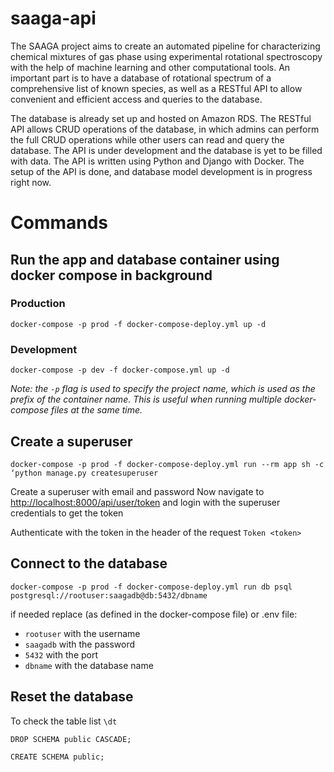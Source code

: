 # saaga-api

The SAAGA project aims to create an automated pipeline for characterizing chemical mixtures of gas phase using experimental rotational spectroscopy with the help of machine learning and other computational tools. An important part is to have a database of rotational spectrum of a comprehensive list of known species, as well as a RESTful API to allow convenient and efficient access and queries to the database.

The database is already set up and hosted on Amazon RDS. The RESTful API allows CRUD operations of the database, in which admins can perform the full CRUD operations while other users can read and query the database.
The API is under development and the database is yet to be filled with data. The API is written using Python and Django with Docker. The setup of the API is done, and database model development is in progress right now.

# Commands

## Run the app and database container using docker compose in background

### Production

`docker-compose -p prod -f docker-compose-deploy.yml up -d`

### Development

`docker-compose -p dev -f docker-compose.yml up -d`

_Note: the `-p` flag is used to specify the project name, which is used as the prefix of the container name. This is useful when running multiple docker-compose files at the same time._

## Create a superuser

`docker-compose -p prod -f docker-compose-deploy.yml run --rm app sh -c ‘python manage.py createsuperuser`

Create a superuser with email and password
Now navigate to <http://localhost:8000/api/user/token> and login with the superuser credentials to get the token

Authenticate with the token in the header of the request
`Token <token>`

## Connect to the database
`docker-compose -p prod -f docker-compose-deploy.yml run db psql postgresql://rootuser:saagadb@db:5432/dbname`

if needed replace (as defined in the docker-compose file) or .env file:
- `rootuser` with the username
- `saagadb` with the password
- `5432` with the port
- `dbname` with the database name


## Reset the database

To check the table list `\dt`

`DROP SCHEMA public CASCADE;`

`CREATE SCHEMA public;`
